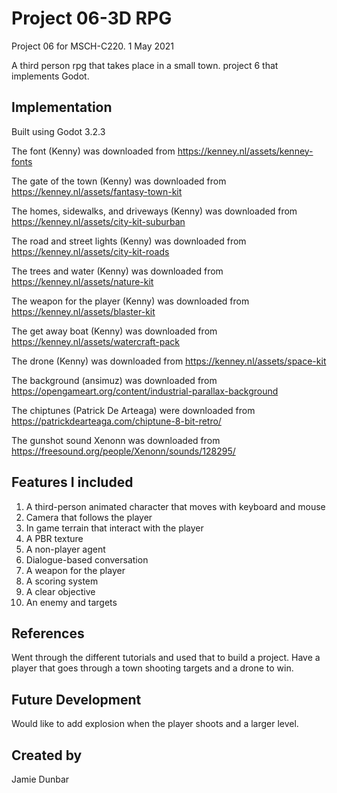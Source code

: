 # Project 06-3D RPG
Project 06 for MSCH-C220. 1 May 2021

A third person rpg that takes place in a small town.
project 6 that implements Godot.

## Implementation
Built using Godot 3.2.3

The font (Kenny) was downloaded from
https://kenney.nl/assets/kenney-fonts

The gate of the town (Kenny) was downloaded from
https://kenney.nl/assets/fantasy-town-kit

The homes, sidewalks, and driveways (Kenny) was downloaded from
https://kenney.nl/assets/city-kit-suburban

The road and street lights (Kenny) was downloaded from
https://kenney.nl/assets/city-kit-roads

The trees and water (Kenny) was downloaded from
https://kenney.nl/assets/nature-kit

The weapon for the player (Kenny) was downloaded from
https://kenney.nl/assets/blaster-kit

The get away boat (Kenny) was downloaded from
https://kenney.nl/assets/watercraft-pack

The drone (Kenny) was downloaded from
https://kenney.nl/assets/space-kit

The background (ansimuz) was downloaded from
https://opengameart.org/content/industrial-parallax-background

The chiptunes (Patrick De Arteaga) were downloaded from
https://patrickdearteaga.com/chiptune-8-bit-retro/

The gunshot sound Xenonn was downloaded from
https://freesound.org/people/Xenonn/sounds/128295/

## Features I included
1. A third-person animated character that moves with keyboard and mouse
2. Camera that follows the player
3. In game terrain that interact with the player
4. A PBR texture
5. A non-player agent
6. Dialogue-based conversation
7. A weapon for the player
8. A scoring system
9. A clear objective
10. An enemy and targets

## References
Went through the different tutorials and used that to build a project.
Have a player that goes through a town shooting targets and a drone to win.

## Future Development
Would like to add explosion when the player shoots and a larger level.

## Created by
Jamie Dunbar


